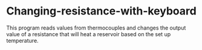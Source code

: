 # Changing-resistance-with-keyboard
This program reads values from thermocouples and changes the output value of a resistance that will heat a reservoir based on the set up temperature.

